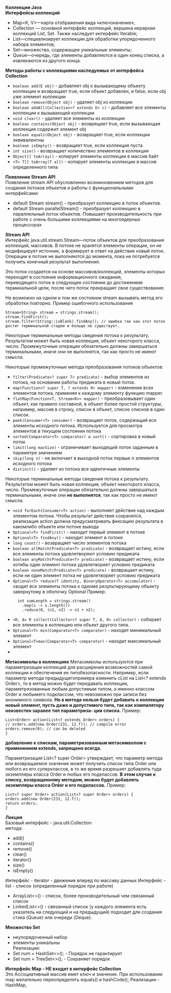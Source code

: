 **Коллекции Java**  
**Интерфейсы коллекций**
- Map<K, V>—карта отображения вида «ключзначение»;
- Collection<E> — основной интерфейс коллекций, вершина иерархии коллекций List, Set.
  Также наследует интерфейс Iterable<E>;
- List<E>—специализирует коллекции для обработки упорядоченного набора элементов;
- Set<E>—множество, содержащее уникальные элементы;
- Queue<E>—очередь, где элементы добавляются в один конец списка, а извлекаются из другого конца.  

**Методы работы с коллекциями наследуемых от интерфейса Collection<E>**
- `boolean add(E obj)` - добавляет obj к вызывающему объекту коллекции и возвращает true, если объект добавлен, 
  и false, если obj уже элемент коллекции
- `boolean remove(Object obj)` - удаляет obj из коллекции
- `boolean addAll(Collection<? extends E> c)` - добавляет все элементы коллекции к вызывающей коллекции
- `void clear()` - удаляет все элементы из коллекции
- `boolean contains(Object obj)` - возврящяет true, если вызывающая коллекция содержит элемент obj
- `boolean equals(Object obj)` - возвращяет true, если коллекции эквивалентны
- `boolean isEmpty()` - возвращяет true, если коллекция пуста
- `int size()` - возвращает количествно элементов в коллекции
- `Object[] toArray()` - копирует элементы коллекции в массив байт
- `<T> T[] toArray(T a[])` - копирует элементы коллекции в массив определенного типа

**Появление Stream API**  
Появление stream API обусловленно возникновением методов для создания потоков объектов и работы с функциональными 
интерфейсами:
- default Stream<E> stream() - преобразует коллекцию в поток объектов.
- default Stream<E> parallelStream() - преобразует коллекцию в параллельный поток объектов. Повышает производительность
  при работе с очень большими коллекциями на многоядерных процессорах

**Stream API**  
Интерфейс java.util.stream.Stream<T>—поток объектов для преобразования коллекций, массивов. 
В потоке не хранятся элементы операции, он не модифицирует источник, а формирует в ответ на действие новый поток. 
Операции в потоке не выполняются до момента, пока не потребуется получить конечный результат выполнения.  

Это поток создается на основе массивов/коллекций, элементы которых переходят в состояние информационного ожидания,  
переводящего поток в следующее состояние до достиженеия терминальной цели, после чего поток прекращаят свое существование.  

Не возможно на одном и том же состоянии stream вызывать метод его обработки повторно.
Пример ошибочного использования  
```
Stream<String> stream = strings.stream();
stream.findFirst();
stream.filter(String::isBlank).findAny(); // ошибка так как этот поток достиг терминальной стадии и больще не существует.
```  
Некоторые терминальные методы сведения потока к результату. Результатом может быть новая коллекция, 
объект некоторого класса, число. Промежуточные операции обязательно должны завершаться терминальными, 
иначе они не выполнятся, так как просто не имеют смысла.  

Некоторые промежуточные метода преобразования потоков объектов:
- `filter(Predicate<? super T> predicate)` - выбор элементов из потока, на основании работы предиката в новый поток.
- `map(Function<? super T, ? extends R> mapper)` - изменение всех элементов потока, применяя к каждому элементу функцию
  mapper.
- `flatMap(Function<T, Stream<R>> mapper)` - преобразовывает один объект, как правило составной, в объект более простой 
  структуры, например, массив в строку, список в объект, списое списков в один список.
- `peek(Consumer<T> consumer)` - возвращает поток, содержащий все элементы исходного потока. Используется для просмотра элементов
  в текущем состоянии потока
- `sorted(Comparator<T> comparator) и sort()` - сортировка в новый поток
- `limit(long maxSize)` - ограничивает выходящий поток заданным в параметре значением
- `skip(long n)` - не включает в выходной поток первые n элементов исходного потока
- `distinct()` - удаляет из потока все идентичные элементы

Некоторые терминальные методы сведения потока к результату. Результатом может быть новая коллекция, 
объект некоторого класса, число. Промежуточные операции обязательно должны завершаться терминальными, 
иначе они **не выполнятся**, так как просто не имеют смысла.
- `void forEach(Consumer<T> action)` - выполняет действие над каждым элементом потока. Чтобы результат действия сохранялся, 
  реализация action должна предусматривать фиксацию результата в какомлибо объекте или потоке вывода
- `Optional<T> findFirst()` - находит первый элемент в потоке
- `Optional<T> findAny()` - находит элемент в потоке
- `long count()` - возвращяет число элементов потока
- `boolean allMatch(Predicate<T> predicate)` - возвращает истину, если все элементы потока удовлетворяют условию предиката
- `boolean anyMatch(Predicate<T> predicate)` - возвращает истину, если хотябы один элемент потока удовлетворяет условию предиката
- `boolean noneMatch(Predicate<T> predicate)` - возвращает истину, если ни один элемент потка не удовлетворяет условию предиката
- `Optional<T> reduce(T identity, BinaryOperator<T> accumulator)` - сводит все элементы потока к одноме результирующему объекту
  завернутому в оболочку Optional
  Пример:
  ```
    int sumLength = strings.stream()
      .map(s -> s.length())
      .reduce(0, (n1, n2) -> n1 + n2);
  ```
- `<R, A> R collect(Collector<? super T, A, R> collector)` - собирает все элементы в коллекцию или объект другого типа.  
- `Optional<T> min(Comparator<T> comparator)` - находит минимальный элемент
- `Optional<T>max(Comparator<T> comparator)` - находит максимальный элемент
- 

**Метасимволы в коллекциях**
Метасимволы используются при параметризации коллекций для расширения возможностей самой коллекции и 
обеспечения ее типобезопасности. Например, если параметр метода предыдущегопримера изменить сList<Order>
на List<? extends Order>, то в метод можно будет передавать коллекции, параметризованные любым допустимым типом, 
а именно классом Order и любымего подклассом, что невозможно при записи без анонимного символа.
**Но в методе нельзя будет добавить к коллекции новый элемент, пусть даже
и допустимого типа, так как компилятору неизвестен заранее тип параметриза-
ции списка.**
Пример:  
```
List<Order> action(List<? extends Order> orders) {
// orders.add(new Order(231, 12.f)); // compile error
orders.remove(0); // can be deleted
}
```
**добавление к спискам, параметризованным метасимволом с применением extends, запрещено всегда.**

Параметризация List<? super Order> утверждает, что параметр метода или возвращаемое значение может получить 
список типа Order или любого из его суперклассов, в то же время разрешает добавлять туда экземпляры класса
Order и любых его подклассов.
**В этом случае к списку, возвращенному методом, можно будет добавлять экземпляры класса Order и его подклассов.**
Пример:  
```
List<? super Order> action(List<? super Order> orders) {
orders.add(new Order(231, 12.f));
return orders;
}
```

**Лекция**  
Базовый интерфейс - java.util.Collection  
метода: 
- add()
- contains()
- remove()
- clear()
- iterator()
- size()
- isEmpty()

Интерфейс - iterator - движение вперед по массиву данных
Интерфейс - list - список (определенный порядок при работе)
- ArrayList<>() - список, более производительный чем связанный список
- LinkedList<>() - связанный список (у каждого элемента есть указатель на следующий и на предыдущий)  подходит для создания 
 стэка (Queue) или очереди (Deque).  

**Множество Set**  

- неупорядоченный набор
- элементы уникальны  
Реализации:
- Set<Long> num = HashSet<>(); - Порядок не гарантирует
- Set<Long> num = TreeSet<>(); - Сохраняет порядок

**Интерфейс Map - НЕ входит в интерфейс Collection**  
Это Ассоциативный массив имет ключ и значение.
При использовании map желательно переопределять equals() и hashCode();
Реализации - HashMap, 



